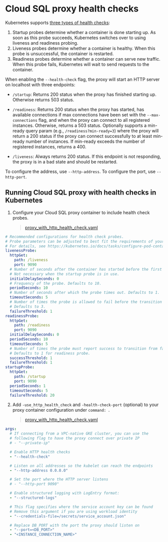 # Cloud SQL proxy health checks

Kubernetes supports [three types of health checks][k8s-docs]:

1. Startup probes determine whether a container is done starting up. As soon as
   this probe succeeds, Kubernetes switches over to using liveness and readiness
   probing.
2. Liveness probes determine whether a container is healthy. When this probe is
   unsuccessful, the container is restarted.
3. Readiness probes determine whether a container can serve new traffic. When
   this probe fails, Kubernetes will wait to send requests to the container.

[k8s-docs]: https://kubernetes.io/docs/tasks/configure-pod-container/configure-liveness-readiness-startup-probes/

When enabling the `--health-check` flag, the proxy will start an HTTP server on
localhost with three endpoints:

- `/startup`: Returns 200 status when the proxy has finished starting up.
Otherwise returns 503 status.

- `/readiness`: Returns 200 status when the proxy has started, has available
connections if max connections have been set with the `--max-connections`
flag, and when the proxy can connect to all registered instances. Otherwise,
returns a 503 status. Optionally supports a min-ready query param (e.g.,
`/readiness?min-ready=3`) where the proxy will return a 200 status if the
proxy can connect successfully to at least min-ready number of instances. If
min-ready exceeds the number of registered instances, returns a 400.

- `/liveness`: Always returns 200 status. If this endpoint is not responding,
the proxy is in a bad state and should be restarted.

To configure the address, use `--http-address`. To configure the port, use
`--http-port`.

## Running Cloud SQL proxy with health checks in Kubernetes
1. Configure your Cloud SQL proxy container to include health check probes.
    > [proxy_with_http_health_check.yaml](proxy_with_http_health_check.yaml#L77-L111)
```yaml
# Recommended configurations for health check probes.
# Probe parameters can be adjusted to best fit the requirements of your application.
# For details, see https://kubernetes.io/docs/tasks/configure-pod-container/configure-liveness-readiness-startup-probes/
livenessProbe:
  httpGet:
    path: /liveness
    port: 9090
  # Number of seconds after the container has started before the first probe is scheduled. Defaults to 0.
  # Not necessary when the startup probe is in use.
  initialDelaySeconds: 0
  # Frequency of the probe. Defaults to 10.
  periodSeconds: 10
  # Number of seconds after which the probe times out. Defaults to 1.
  timeoutSeconds: 5
  # Number of times the probe is allowed to fail before the transition from healthy to failure state.
  # Defaults to 3.
  failureThreshold: 1
readinessProbe:
  httpGet:
    path: /readiness
    port: 9090
  initialDelaySeconds: 0
  periodSeconds: 10
  timeoutSeconds: 5
  # Number of times the probe must report success to transition from failure to healthy state.
  # Defaults to 1 for readiness probe.
  successThreshold: 1
  failureThreshold: 1
startupProbe:
  httpGet:
    path: /startup
    port: 9090
  periodSeconds: 1
  timeoutSeconds: 5
  failureThreshold: 20
```

2. Add `-use_http_health_check` and `-health-check-port` (optional) to your
   proxy container configuration under `command: `.
    > [proxy_with_http_health_check.yaml](proxy_with_http_health_check.yaml#L53-L76)

```yaml
args:
  # If connecting from a VPC-native GKE cluster, you can use the
  # following flag to have the proxy connect over private IP
  # - "--private-ip"

  # Enable HTTP health checks
  - "--health-check"

  # Listen on all addresses so the kubelet can reach the endpoints
  - "--http-address 0.0.0.0"

  # Set the port where the HTTP server listens
  # - "--http-port 9090"

  # Enable structured logging with LogEntry format:
  - "--structured-logs"

  # This flag specifies where the service account key can be found
  # Remove this argument if you are using workload identity
  - "--credentials-file=/secrets/service_account.json"

  # Replace DB_PORT with the port the proxy should listen on
  - "--port=<DB_PORT>"
  - "<INSTANCE_CONNECTION_NAME>"
```
